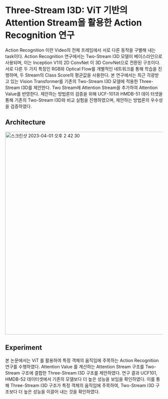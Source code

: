 # Three-Stream I3D: ViT 기반의 Attention Stream을 활용한 Action Recognition 연구 

Action Recognition 이란 Video의 전체 프레임에서 서로 다른 동작을 구별해 내는 task이다. Action Recognition 연구에서는 Two-Stream I3D 모델이 베이스라인으로 사용되며, 이는 Inception V1의 2D ConvNet 이 3D ConvNet으로 전환된 구조이다. 서로 다른 두 가지 특징인 RGB와 Optical Flow를 개별적인 네트워크를 통해 학습을 진행하며, 두 Stream의 Class Score의 평균값을 사용한다. 본 연구에서는 최근 각광받고 있는 Vision Transformer를 기존의 Two-Stream I3D 모델에 적용한 Three-Stream I3D를 제안한다. Two Stream에 Attention Stream을 추가하여 Attention Value를 반영한다. 제안하는 방법론의 검증을 위해 UCF-101과 HMDB-51 데이 터셋을 통해 기존의 Two-Stream I3D와 비교 실험을 진행하였으며, 제안하는 방법론의 우수성을 검증하였다.

## Architecture

<img width="649" alt="스크린샷 2023-04-01 오후 2 42 30" src="https://user-images.githubusercontent.com/126544082/229267913-51581066-578b-40a9-b680-8efeab151c44.png">

## Experiment

본 논문에서는 ViT 를 활용하여 특정 객체의 움직임에 주목하는 Action Recognition 연구를 수행하였다. Attention Value
를 계산하는 Attention Stream 구조를 Two-Stream 구조에 결합한 Three-Stream I3D 구조를 제안하였다. 연구 결과 UCF101, HMDB-52 데이터셋에서 기존의 모델보다 더 높은 성능을 보임을 확인하였다. 이를 통해 Three-Stream I3D 구조가 특정 객체의 움직임에 주목하여, Two-Stream I3D 구조보다 더 높은 성능을 이끌어 내는 것을 확인하였다.
